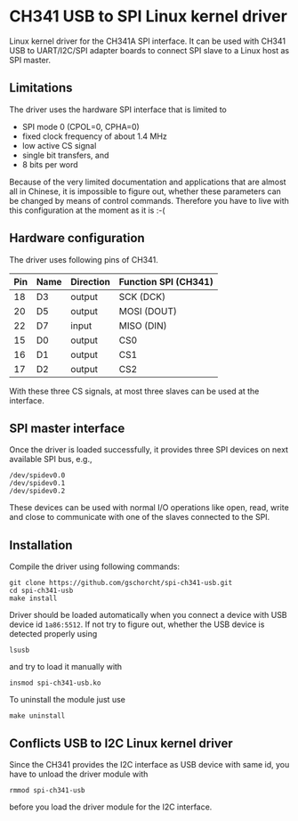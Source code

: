 # CH341 USB to SPI Linux kernel driver

Linux kernel driver for the CH341A SPI interface. It can be used with CH341 USB to UART/I2C/SPI adapter boards to connect SPI slave to a Linux host as SPI master.

## Limitations

The driver uses the hardware SPI interface that is limited to

- SPI mode 0 (CPOL=0, CPHA=0)
- fixed clock frequency of about 1.4 MHz
- low active CS signal
- single bit transfers, and
- 8 bits per word

Because of the very limited documentation and applications that are almost all in Chinese, it is impossible to figure out, whether these parameters can be changed by means of control commands. Therefore you have to live with this configuration at the moment as it is :-(

## Hardware configuration

The driver uses following pins of CH341.

| Pin | Name | Direction | Function SPI (CH341) |
| --- | ---- | --------- | -------------------- |
| 18 | D3 | output | SCK (DCK) |
| 20 | D5 | output | MOSI (DOUT)|
| 22 | D7 | input | MISO (DIN) |
| 15 | D0 | output | CS0 |
| 16 | D1 | output | CS1 |
| 17 | D2 | output | CS2 |

With these three CS signals, at most three slaves can be used at the interface.

## SPI master interface

Once the driver is loaded successfully, it provides three SPI devices on next available SPI bus, e.g.,

```
/dev/spidev0.0
/dev/spidev0.1
/dev/spidev0.2
```

These devices can be used with normal I/O operations like open, read, write and close to communicate with one of the slaves connected to the SPI. 

## Installation

Compile the driver using following commands:
```
git clone https://github.com/gschorcht/spi-ch341-usb.git
cd spi-ch341-usb
make install
```

Driver should be loaded automatically when you connect a device with USB device id ```1a86:5512```. If not try to figure out, whether the USB device is detected properly using

```
lsusb
```
and try to load it manually with
```
insmod spi-ch341-usb.ko
```

To uninstall the module just use
```
make uninstall
```

## Conflicts USB to I2C Linux kernel driver

Since the CH341 provides the I2C interface as USB device with same id, you have to unload the driver module with

```
rmmod spi-ch341-usb
```

before you load the driver module for the I2C interface.


